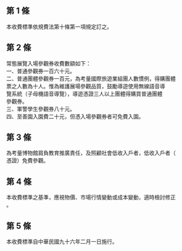 第 1 條
-------
本收費標準依規費法第十條第一項規定訂之。

第 2 條
-------
常態展覽入場參觀券收費數額如下：  
一、普通參觀券一百六十元。  
二、普通團體參觀券一百元，為考量國際旅遊業組團人數慣例，得購團體  
    票之人數為十人。惟為維護展場參觀品質，鼓勵導遊使用無線語音導  
    覽系統（子母機語音導覽），導遊憑證三人以上團體得購買普通團體  
    參觀券。  
三、軍警學生參觀券八十元。  
四、至善園入園費二十元，但憑入場參觀券者可免費入園。

第 3 條
-------
為考量博物館肩負教育推廣責任，及照顧社會低收入戶者，低收入戶者（  
憑證）免費參觀。

第 4 條
-------
本收費標準之基準，應視物價、市場行情變動或成本變動，適時檢討修正  
。

第 5 條
-------
本收費標準自中華民國九十六年二月一日施行。

